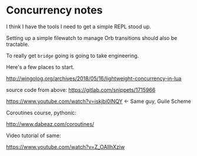 # Concurrency notes


I think I have the tools I need to get a simple REPL stood up.


Setting up a simple filewatch to manage Orb transitions should also be
tractable.


To really get ``bridge`` going is going to take engineering.


Here's a few places to start.


http://wingolog.org/archives/2018/05/16/lightweight-concurrency-in-lua


source code from above:
https://gitlab.com/snippets/1715966


https://www.youtube.com/watch?v=iskjbi0lNQY <- Same guy, Guile Scheme


Coroutines course, pythonic:


http://www.dabeaz.com/coroutines/


Video tutorial of same:


https://www.youtube.com/watch?v=Z_OAlIhXziw


